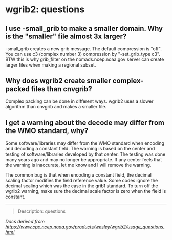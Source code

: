 # wgrib2: questions

## I use -small_grib to make a smaller domain. Why is the "smaller" file almost 3x larger?

-small_grib creates a new grib message. The default compression is "off". You can use c3 (complex number 3) compression by "-set_grib_type c3". BTW this is why grib_filter on the nomads.ncep.noaa.gov server can create larger files when making a regional subset.

## Why does wgrib2 create smaller complex-packed files than cnvgrib?

Complex packing can be done in different ways. wgrib2 uses a slower algorithm than cnvgrib and makes a smaller file.

## I get a warning about the decode may differ from the WMO standard, why?

Some software/libraries may differ from the WMO standard when encoding and decoding a constant field. The warning is based on the center and testing of software/libraries developed by that center. The testing was done many years ago and may no longer be appropriate. If any center feels that the warning is inaccurate, let me know and I will remove the warning.

The common bug is that when encoding a constant field, the decimal scaling factor modifies the field reference value. Some codes ignore the decimal scaling which was the case in the grib1 standard. To turn off the wgrib2 warning, make sure the decimal scale factor is zero when the field is constant.

---

> Description: questions

_Docs derived from <https://www.cpc.ncep.noaa.gov/products/wesley/wgrib2/usage_questions.html>_
